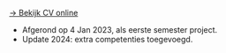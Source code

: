[-> Bekijk CV online](https://zenshouko.github.io/CV/)

- Afgerond op 4 Jan 2023, als eerste semester project.
- Update 2024: extra competenties toegevoegd.